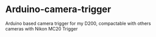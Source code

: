# Arduino-camera-trigger
Arduino based camera trigger for my D200, compactable with others cameras with Nikon MC20 Trigger
